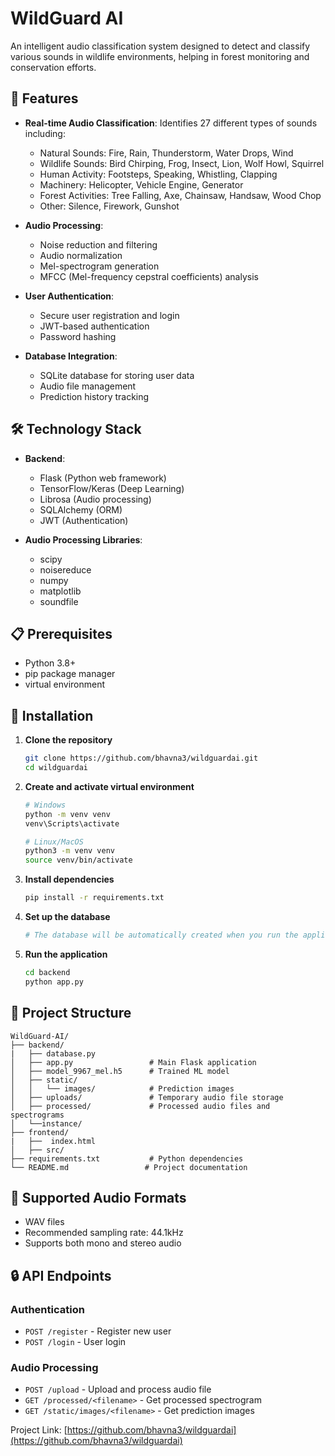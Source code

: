 # WildGuard AI 

An intelligent audio classification system designed to detect and classify various sounds in wildlife environments, helping in forest monitoring and conservation efforts.

## 🎯 Features

- **Real-time Audio Classification**: Identifies 27 different types of sounds including:
  - Natural Sounds: Fire, Rain, Thunderstorm, Water Drops, Wind
  - Wildlife Sounds: Bird Chirping, Frog, Insect, Lion, Wolf Howl, Squirrel
  - Human Activity: Footsteps, Speaking, Whistling, Clapping
  - Machinery: Helicopter, Vehicle Engine, Generator
  - Forest Activities: Tree Falling, Axe, Chainsaw, Handsaw, Wood Chop
  - Other: Silence, Firework, Gunshot

- **Audio Processing**:
  - Noise reduction and filtering
  - Audio normalization
  - Mel-spectrogram generation
  - MFCC (Mel-frequency cepstral coefficients) analysis

- **User Authentication**:
  - Secure user registration and login
  - JWT-based authentication
  - Password hashing

- **Database Integration**:
  - SQLite database for storing user data
  - Audio file management
  - Prediction history tracking

## 🛠️ Technology Stack

- **Backend**:
  - Flask (Python web framework)
  - TensorFlow/Keras (Deep Learning)
  - Librosa (Audio processing)
  - SQLAlchemy (ORM)
  - JWT (Authentication)

- **Audio Processing Libraries**:
  - scipy
  - noisereduce
  - numpy
  - matplotlib
  - soundfile

## 📋 Prerequisites

- Python 3.8+
- pip package manager
- virtual environment

## 🚀 Installation

1. **Clone the repository**
   ```bash
   git clone https://github.com/bhavna3/wildguardai.git
   cd wildguardai
   ```

2. **Create and activate virtual environment**
   ```bash
   # Windows
   python -m venv venv
   venv\Scripts\activate

   # Linux/MacOS
   python3 -m venv venv
   source venv/bin/activate
   ```

3. **Install dependencies**
   ```bash
   pip install -r requirements.txt
   ```

4. **Set up the database**
   ```bash
   # The database will be automatically created when you run the application
   ```

5. **Run the application**
   ```bash
   cd backend
   python app.py
   ```

## 📁 Project Structure

```
WildGuard-AI/
├── backend/
|   ├── database.py 
│   ├── app.py                 # Main Flask application
│   ├── model_9967_mel.h5      # Trained ML model
│   ├── static/
│   │   └── images/            # Prediction images
│   ├── uploads/               # Temporary audio file storage
│   ├── processed/             # Processed audio files and spectrograms
│   └──instance/
├── frontend/
|   ├──  index.html
│   ├── src/
├── requirements.txt           # Python dependencies
└── README.md                 # Project documentation
```

## 🎵 Supported Audio Formats

- WAV files
- Recommended sampling rate: 44.1kHz
- Supports both mono and stereo audio

## 🔒 API Endpoints

### Authentication
- `POST /register` - Register new user
- `POST /login` - User login

### Audio Processing
- `POST /upload` - Upload and process audio file
- `GET /processed/<filename>` - Get processed spectrogram
- `GET /static/images/<filename>` - Get prediction images

Project Link: [https://github.com/bhavna3/wildguardai](https://github.com/bhavna3/wildguardai)
